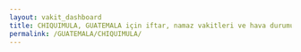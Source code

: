 ```yaml
---
layout: vakit_dashboard
title: CHIQUIMULA, GUATEMALA için iftar, namaz vakitleri ve hava durumu - ilçe/eyalet seç
permalink: /GUATEMALA/CHIQUIMULA/
---
```


<script type="text/javascript">
  var GLOBAL_COUNTRY = 'GUATEMALA';
  var GLOBAL_CITY = 'CHIQUIMULA';
  var GLOBAL_STATE = '';
  var lat = 72;
  var lon = 21;
</script>
